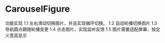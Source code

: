 # CarouselFigure
功能实现
1.1 左右滑动切换图片，并且实现循环切换。
1.2 自动轮播切换图片
1.3 导航圆点跟随轮播变更
1.4 点击图片，实现监听反馈
1.5 图片需要适配屏幕，按定义宽高显示
